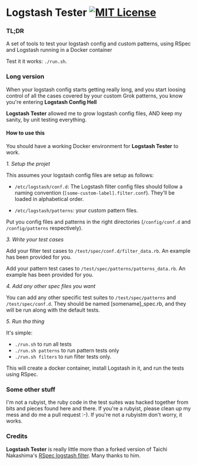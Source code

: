 # Logstash Tester [![MIT License](http://img.shields.io/badge/license-MIT-blue.svg?style=flat-square)](/LICENSE)

### TL;DR

A set of tools to test your logstash config and custom patterns, using RSpec and
Logstash running in a Docker container

Test it it works: ```./run.sh```.

### Long version

When your logstash config starts getting really long, and you start loosing control of
all the cases covered by your custom Grok patterns, you know you're entering **Logstash
Config Hell**

**Logstash Tester** allowed me to grow logstash config files, AND keep my
sanity, by unit testing everything.

#### How to use this

You should have a working Docker environment for **Logstash Tester** to work.

*1.  Setup the projet*

This assumes your logstash config files are setup as follows:

-   ```/etc/logstash/conf.d```: The Logstash filter config files should follow 
a naming convention (```[some-custom-label].filter.conf```). They'll be loaded in alphabetical order.

-   ```/etc/logstash/patterns```: your custom pattern files.

Put you config files and patterns in the right directories (```/config/conf.d``` and
```/config/patterns``` respectively).

*3.  Write your test cases*

Add your filter test cases to ```/test/spec/conf.d/filter_data.rb```. An example
has been provided for you.

Add your pattern test cases to ```/test/spec/patterns/patterns_data.rb```. An example
has been provided for you.

*4.  Add any other spec files you want*

You can add any other specific test suites to ```/test/spec/patterns``` and
```/test/spec/conf.d```. They should be named [somename]_spec.rb, and they will be run
along with the default tests.

*5.  Run tha thing*

It's simple:

-   ```./run.sh``` to run all tests
-   ```./run.sh patterns``` to run pattern tests only
-   ```./run.sh filters``` to run filter tests only.

This will create a docker container, install Logstash in it, and run the tests
using RSpec.

### Some other stuff

I'm not a rubyist, the ruby code in the test suites was hacked together from bits
and pieces found here and there. If you're a rubyist, please clean up my mess
and do me a pull request :-). If you're not a rubyistm don't worry, it works.

### Credits

**Logstash Tester** is really little more than a forked version of Taichi Nakashima's
[RSpec logstash filter](https://github.com/tcnksm/rspec-logstash-filter). Many
thanks to him.


